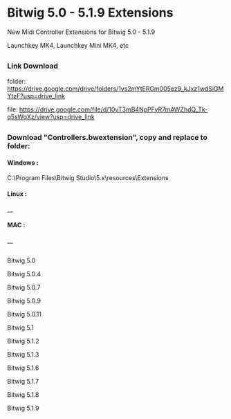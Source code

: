 # Bitwig 5.0 - 5.1.9 Extensions

New Midi Controller Extensions for Bitwig 5.0 - 5.1.9

Launchkey MK4, Launchkey Mini MK4, etc

##
### Link Download

folder:
https://drive.google.com/drive/folders/1vs2mYtERGm005ez9_kJxz1wdSiGMYtzF?usp=drive_link

file:
https://drive.google.com/file/d/10vT3mB4NpPFyR7mAWZhdQ_Tk-q5sWqXz/view?usp=drive_link

##


### Download "Controllers.bwextension", copy and replace to folder:

#### Windows :
C:\Program Files\Bitwig Studio\5.x\resources\Extensions

#### Linux :
__

#### MAC :
__

##

Bitwig 5.0

Bitwig 5.0.4

Bitwig 5.0.7

Bitwig 5.0.9

Bitwig 5.0.11

Bitwig 5.1

Bitwig 5.1.2

Bitwig 5.1.3

Bitwig 5.1.6

Bitwig 5.1.7

Bitwig 5.1.8

Bitwig 5.1.9
